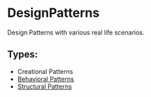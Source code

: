 # DesignPatterns
Design Patterns with various real life scenarios.
## Types:
* Creational Patterns
* [Behavioral Patterns](https://github.com/puruhirave/DesignPatterns/blob/master/Behavioral/Behavioral.md)
* [Structural Patterns](https://github.com/puruhirave/DesignPatterns/tree/master/Structural%20Patterns)


